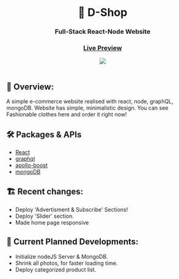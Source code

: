 <div align="center">
  <h1>🌵 D-Shop</h1>
  <h3>Full-Stack React-Node Website</h3>
  <h3><a href="dshop-neon.vercel.app" target="_blank">Live Preview</a></h3>
</div>

<div align="center"><img src="https://github.com/DavitGe/dshop/blob/master/Screenshot%202023-05-20%20at%2021.36.26.png?raw=true" /></div>

<br>

## 💬 Overview:

A simple e-commerce website realised with react, node, graphQL, mongoDB. Website has simple, minimalistic design. You can see Fashionable clothes here and order it right now!

## 🛠️ Packages & APIs

- [React](https://reactjs.org/)
- [graphql](https://graphql.org/) 
- [apollo-boost](https://www.apollographql.com/docs/react/get-started/)
- [mongoDB](https://www.mongodb.com/)


## 🏗️ Recent changes:

- Deploy 'Advertisment & Subscribe' Sections! 
- Deploy 'Slider' section.
- Made home page responsive

## 🚧 Current Planned Developments:

- Initialize nodeJS Server & MongoDB.
- Shrink all photos, for faster loading time.
- Deploy categorized product list.

